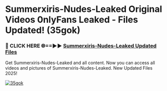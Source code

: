 # Summerxiris-Nudes-Leaked Original Videos 0nlyFans Leaked - Files Updated! (35gok)

<h3>🔴 CLICK HERE 🌐==►► <a href="https://tinyurl.com/4mcuefdz" rel="nofollow">Summerxiris-Nudes-Leaked Updated Files</a></h3>

Get Summerxiris-Nudes-Leaked and all content. Now you can access all videos and pictures of Summerxiris-Nudes-Leaked. New Updated Files 2025!

[![35gok](https://i.imgur.com/StAQSOY.gif)](https://tinyurl.com/4mcuefdz)
